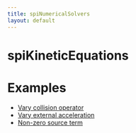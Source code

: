 ```yaml
---
title: spiNumericalSolvers
layout: default
---
```


# spiKineticEquations

# Examples

- [Vary collision operator](./spipack/examples/KineticEquations/collision-operator/description.md)
- [Vary external acceleration](./spipack/examples/KineticEquations/vary-external-acceleration/description.md)
- [Non-zero source term](./spipack/examples/KineticEquations/nonzero-source-term/description.md)
